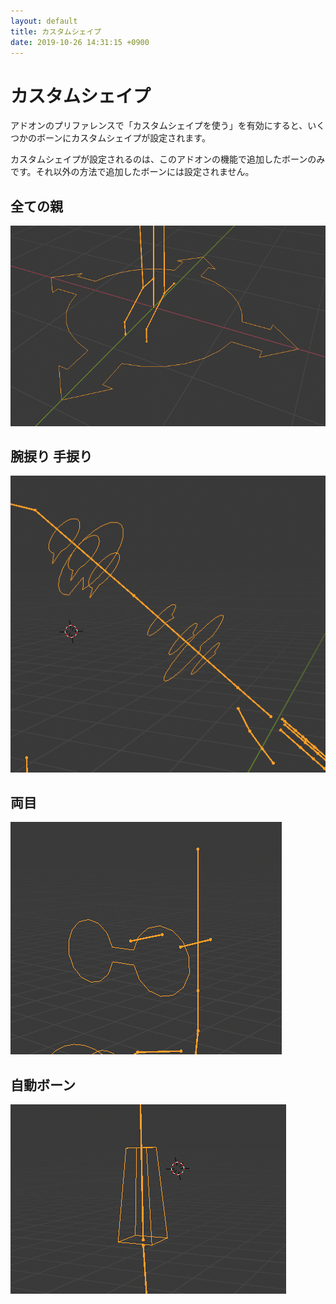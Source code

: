 ```yaml
---
layout: default
title: カスタムシェイプ
date: 2019-10-26 14:31:15 +0900
---
```

# カスタムシェイプ
アドオンのプリファレンスで「カスタムシェイプを使う」を有効にすると、いくつかのボーンにカスタムシェイプが設定されます。

カスタムシェイプが設定されるのは、このアドオンの機能で追加したボーンのみです。それ以外の方法で追加したボーンには設定されません。

## 全ての親
![全ての親](/assets/image/misc/custom_shape_master.png)

## 腕捩り 手捩り
![腕捩り 手捩り](/assets/image/misc/custom_shape_twists.png)

## 両目
![両目](/assets/image/misc/custom_shape_eyes.png)

## 自動ボーン
![自動ボーン](/assets/image/misc/custom_shape_auto.png)
